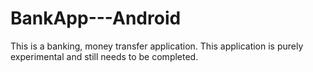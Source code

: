 # BankApp---Android
This is a banking, money transfer application. This application is purely experimental and still needs to be completed.
